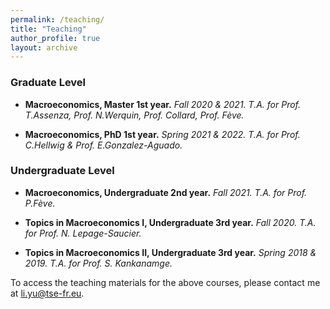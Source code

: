 ```yaml
---
permalink: /teaching/
title: "Teaching"
author_profile: true
layout: archive
---
```


### Graduate Level
- **Macroeconomics, Master 1st year.**
*Fall 2020 & 2021. T.A. for Prof. T.Assenza, Prof. N.Werquin, Prof. Collard, Prof. Fève.*

- **Macroeconomics, PhD 1st year.**
*Spring 2021 & 2022. T.A. for Prof. C.Hellwig & Prof. E.Gonzalez-Aguado.*



### Undergraduate Level
-  **Macroeconomics, Undergraduate 2nd year.**
*Fall 2021. T.A. for Prof. P.Fève.*

- **Topics in Macroeconomics I, Undergraduate 3rd year.**
*Fall 2020. T.A. for Prof. N. Lepage-Saucier.*

- **Topics in Macroeconomics II, Undergraduate 3rd year.**
*Spring 2018 & 2019. T.A. for Prof. S. Kankanamge.*


To access the teaching materials for the above courses, please contact me at [li.yu@tse-fr.eu](mailto:li.yu@tse-fr.eu).











<!-- {% include base_path %}

{% for post in site.teaching reversed %}
  {% include archive-single.html %}
{% endfor %}
 -->